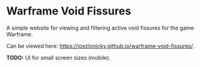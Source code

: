 # Warframe Void Fissures
A simple website for viewing and filtering active void fissures for the game Warframe.

Can be viewed here: https://joezlonicky.github.io/warframe-void-fissures/.

**TODO:** UI for small screen sizes (mobile).
